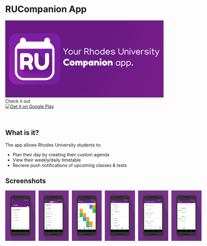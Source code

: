 # RUCompanion App
<img src="banner.png">
Check it out
<div style="display:flex;" >
<a href="https://play.google.com/store/apps/details?id=org.horaapps.leafpic">
    <img alt="Get it on Google Play"
        height="80"
        src="https://play.google.com/intl/en_us/badges/images/generic/en_badge_web_generic.png" />
</a>
</div>
<br/>
<br/>

## What is it?
The app allows Rhodes University students to:
* Plan their day by creating their custom agenda
* View their weekly/daily timetable
* Recieve push notifications of upcoming classes & tests

## Screenshots
<div style="display:flex;" >
<img  src="art/sc1.png" width="19%" >
<img style="margin-left:10px;" src="art/sc2.png" width="19%" >
<img style="margin-left:10px;" src="art/sc3.png" width="19%" >
<img style="margin-left:10px;" src="art/sc4.png" width="19%" >
<img style="margin-left:10px;" src="art/sc5.png" width="19%" >
<img style="margin-left:10px;" src="art/sc6.png" width="19%" >

</div>
